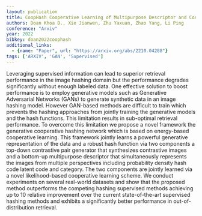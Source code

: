 ```yaml
---
layout: publication
title: CoopHash Cooperative Learning of Multipurpose Descriptor and Contrastive Pair Generator via Variational MCMC Teaching for Supervised Image Hashing
authors: Doan Khoa D., Xie Jianwen, Zhu Yaxuan, Zhao Yang, Li Ping
conference: "Arxiv"
year: 2022
bibkey: doan2022coophash
additional_links:
  - {name: "Paper", url: "https://arxiv.org/abs/2210.04288"}
tags: ['ARXIV', 'GAN', 'Supervised']
---
```

Leveraging supervised information can lead to superior retrieval performance in the image hashing domain but the performance degrades significantly without enough labeled data. One effective solution to boost performance is to employ generative models such as Generative Adversarial Networks (GANs) to generate synthetic data in an image hashing model. However GAN-based methods are difficult to train which prevents the hashing approaches from jointly training the generative models and the hash functions. This limitation results in sub-optimal retrieval performance. To overcome this limitation we propose a novel framework the generative cooperative hashing network which is based on energy-based cooperative learning. This framework jointly learns a powerful generative representation of the data and a robust hash function via two components a top-down contrastive pair generator that synthesizes contrastive images and a bottom-up multipurpose descriptor that simultaneously represents the images from multiple perspectives including probability density hash code latent code and category. The two components are jointly learned via a novel likelihood-based cooperative learning scheme. We conduct experiments on several real-world datasets and show that the proposed method outperforms the competing hashing supervised methods achieving up to 10 relative improvement over the current state-of-the-art supervised hashing methods and exhibits a significantly better performance in out-of-distribution retrieval.
